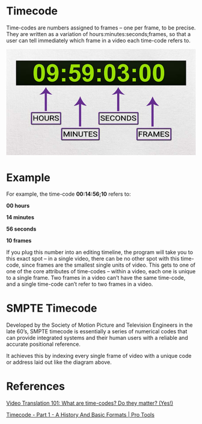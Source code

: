 # Timecode

Time-codes are numbers assigned to frames – one per frame, to be precise. They are written as a variation of hours:minutes:seconds;frames, so that a user can tell immediately which frame in a video each time-code refers to.

![](images/Timecode/Untitled.png)
# Example

For example, the time-code **00:14:56;10** refers to:

**00 hours**

**14 minutes**

**56 seconds**

**10 frames**

If you plug this number into an editing timeline, the program will take you to this exact spot – in a single video, there can be no other spot with this time-code, since frames are the smallest single units of video. This gets to one of one of the core attributes of time-codes – within a video, each one is unique to a single frame. Two frames in a video can’t have the same time-code, and a single time-code can’t refer to two frames in a video.

# SMPTE Timecode

Developed by the Society of Motion Picture and Television Engineers in the late 60’s, SMPTE timecode is essentially a series of numerical codes that can provide integrated systems and their human users with a reliable and accurate positional reference.

It achieves this by indexing every single frame of video with a unique code or address laid out like the diagram above.

# References

[Video Translation 101: What are time-codes? Do they matter? (Yes!)](https://www.jbistudios.com/blog/time-codes-important-for-subtitles-video-translation)

[Timecode - Part 1 - A History And Basic Formats | Pro Tools](https://www.pro-tools-expert.com/home-page/2016/12/6/timecode-101-part-1)